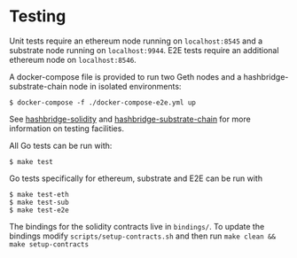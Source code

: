 # Testing

Unit tests require an ethereum node running on `localhost:8545` and a substrate node running on `localhost:9944`. E2E tests require an additional ethereum node on `localhost:8546`. 

A docker-compose file is provided to run two Geth nodes and a hashbridge-substrate-chain node in isolated environments:
```
$ docker-compose -f ./docker-compose-e2e.yml up
```

See [hashbridge-solidity](https://github.com/hashprotocol/hashbridge-solidity) and [hashbridge-substrate-chain](https://github.com/hashprotocol/hashbridge-substrate-chain) for more information on testing facilities.

All Go tests can be run with:
```
$ make test
```
Go tests specifically for ethereum, substrate and E2E can be run with
```
$ make test-eth
$ make test-sub
$ make test-e2e
```

The bindings for the solidity contracts live in `bindings/`. To update the bindings modify `scripts/setup-contracts.sh` and then run `make clean && make setup-contracts`
